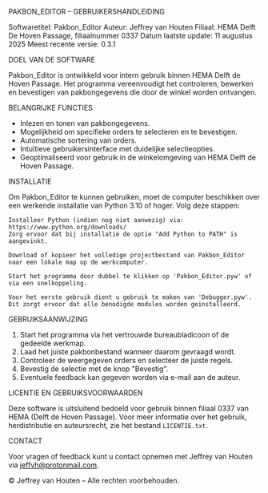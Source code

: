 PAKBON_EDITOR – GEBRUIKERSHANDLEIDING

Softwaretitel: Pakbon_Editor
Auteur: Jeffrey van Houten
Filiaal: HEMA Delft De Hoven Passage, filiaalnummer 0337
Datum laatste update: 11 augustus 2025
Meest recente versie: 0.3.1

DOEL VAN DE SOFTWARE

Pakbon_Editor is ontwikkeld voor intern gebruik binnen HEMA Delft de Hoven Passage. Het programma vereenvoudigt het controleren, bewerken en bevestigen van pakbongegevens die door de winkel worden ontvangen.

BELANGRIJKE FUNCTIES

- Inlezen en tonen van pakbongegevens.
- Mogelijkheid om specifieke orders te selecteren en te bevestigen.
- Automatische sortering van orders.
- Intuïtieve gebruikersinterface met duidelijke selectieopties.
- Geoptimaliseerd voor gebruik in de winkelomgeving van HEMA Delft de Hoven Passage.

INSTALLATIE

Om Pakbon_Editor te kunnen gebruiken, moet de computer beschikken over een werkende installatie van Python 3.10 of hoger.
Volg deze stappen:

    Installeer Python (indien nog niet aanwezig) via: https://www.python.org/downloads/
    Zorg ervoor dat bij installatie de optie "Add Python to PATH" is aangevinkt.

    Download of kopieer het volledige projectbestand van Pakbon_Editor naar een lokale map op de werkcomputer.

    Start het programma door dubbel te klikken op 'Pakbon_Editor.pyw' of via een snelkoppeling.

    Voor het eerste gebruik dient u gebruik te maken van 'Debugger.pyw'. Dit zorgt ervoor dat alle benodigde modules worden geinstalleerd.

GEBRUIKSAANWIJZING

1. Start het programma via het vertrouwde bureaubladicoon of de gedeelde werkmap.
2. Laad het juiste pakbonbestand wanneer daarom gevraagd wordt.
3. Controleer de weergegeven orders en selecteer de juiste regels.
4. Bevestig de selectie met de knop "Bevestig".
5. Eventuele feedback kan gegeven worden via e-mail aan de auteur.

LICENTIE EN GEBRUIKSVOORWAARDEN

Deze software is uitsluitend bedoeld voor gebruik binnen filiaal 0337 van HEMA (Delft de Hoven Passage). Voor meer informatie over het gebruik, herdistributie en auteursrecht, zie het bestand `LICENTIE.txt`.

CONTACT

Voor vragen of feedback kunt u contact opnemen met Jeffrey van Houten via jeffvh@protonmail.com.

© Jeffrey van Houten – Alle rechten voorbehouden.
